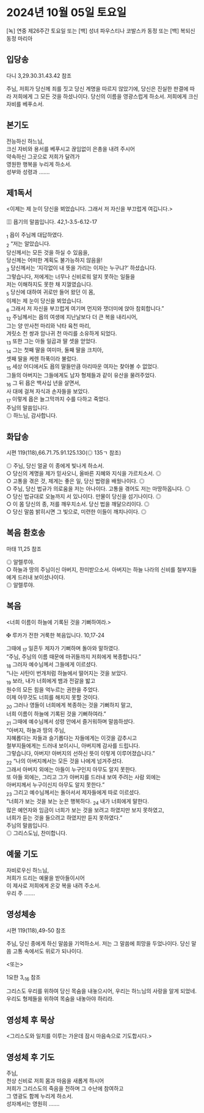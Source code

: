 # 2024년 10월 05일 토요일

[녹] 연중 제26주간 토요일 또는 [백] 성녀 파우스티나 코발스카 동정 또는 [백] 복되신 동정 마리아  


## 입당송

다니 3,29.30.31.43.42 참조

주님, 저희가 당신께 죄를 짓고 당신 계명을 따르지 않았기에, 당신은 진실한 판결에 따라 저희에게 그 모든 것을 하셨나이다. 당신의 이름을 영광스럽게 하소서. 저희에게 크신 자비를 베푸소서.  
  
## 본기도

전능하신 하느님,  
크신 자비와 용서를 베푸시고 끊임없이 은총을 내려 주시어  
약속하신 그곳으로 저희가 달려가  
영원한 행복을 누리게 하소서.  
성부와 성령과 …….  
  
## 제1독서

<이제는 제 눈이 당신을 뵈었습니다. 그래서 저 자신을 부끄럽게 여깁니다.>

▥ 욥기의 말씀입니다. 42,1-3.5-6.12-17

<sub>1</sub> 욥이 주님께 대답하였다.  
<sub>2</sub> “저는 알았습니다.  
당신께서는 모든 것을 하실 수 있음을,  
당신께는 어떠한 계획도 불가능하지 않음을!  
<sub>3</sub> 당신께서는 ‘지각없이 내 뜻을 가리는 이자는 누구냐?’ 하셨습니다.  
그렇습니다, 저에게는 너무나 신비로워 알지 못하는 일들을  
저는 이해하지도 못한 채 지껄였습니다.  
<sub>5</sub> 당신에 대하여 귀로만 들어 왔던 이 몸,  
이제는 제 눈이 당신을 뵈었습니다.  
<sub>6</sub> 그래서 저 자신을 부끄럽게 여기며 먼지와 잿더미에 앉아 참회합니다.”  
<sub>12</sub> 주님께서는 욥의 여생에 지난날보다 더 큰 복을 내리시어,  
그는 양 만사천 마리와 낙타 육천 마리,  
겨릿소 천 쌍과 암나귀 천 마리를 소유하게 되었다.  
<sub>13</sub> 또한 그는 아들 일곱과 딸 셋을 얻었다.  
<sub>14</sub> 그는 첫째 딸을 여미마, 둘째 딸을 크치아,  
셋째 딸을 케렌 하푹이라 불렀다.  
<sub>15</sub> 세상 어디에서도 욥의 딸들만큼 아리따운 여자는 찾아볼 수 없었다.  
그들의 아버지는 그들에게도 남자 형제들과 같이 유산을 물려주었다.  
<sub>16</sub> 그 뒤 욥은 백사십 년을 살면서,  
사 대에 걸쳐 자식과 손자들을 보았다.  
<sub>17</sub> 이렇게 욥은 늘그막까지 수를 다하고 죽었다.  
주님의 말씀입니다.  
◎ 하느님, 감사합니다.  
  
## 화답송

시편 119(118),66.71.75.91.125.130(◎ 135ㄱ 참조)

◎ 주님, 당신 얼굴 이 종에게 빛나게 하소서.  
○ 당신의 계명을 제가 믿사오니, 올바른 지혜와 지식을 가르치소서. ◎  
○ 고통을 겪은 것, 제게는 좋은 일, 당신 법령을 배웠나이다. ◎  
○ 주님, 당신 법규가 의로움을 저는 아나이다. 고통을 겪어도 저는 마땅하옵니다. ◎  
○ 당신 법규대로 오늘까지 서 있나이다. 만물이 당신을 섬기나이다. ◎  
○ 이 몸 당신의 종, 저를 깨우치소서. 당신 법을 깨달으리이다. ◎  
○ 당신 말씀 밝히시면 그 빛으로, 미련한 이들이 깨치나이다. ◎  
  
## 복음 환호송

마태 11,25 참조

◎ 알렐루야.  
○ 하늘과 땅의 주님이신 아버지, 찬미받으소서. 아버지는 하늘 나라의 신비를 철부지들에게 드러내 보이셨나이다.  
◎ 알렐루야.  
  
## 복음

<너희 이름이 하늘에 기록된 것을 기뻐하여라.>

✠ 루카가 전한 거룩한 복음입니다. 10,17-24

그때에 <sub>17</sub> 일흔두 제자가 기뻐하며 돌아와 말하였다.  
“주님, 주님의 이름 때문에 마귀들까지 저희에게 복종합니다.”  
<sub>18</sub> 그러자 예수님께서 그들에게 이르셨다.  
“나는 사탄이 번개처럼 하늘에서 떨어지는 것을 보았다.  
<sub>19</sub> 보라, 내가 너희에게 뱀과 전갈을 밟고  
원수의 모든 힘을 억누르는 권한을 주었다.  
이제 아무것도 너희를 해치지 못할 것이다.  
<sub>20</sub> 그러나 영들이 너희에게 복종하는 것을 기뻐하지 말고,  
너희 이름이 하늘에 기록된 것을 기뻐하여라.”  
<sub>21</sub> 그때에 예수님께서 성령 안에서 즐거워하며 말씀하셨다.  
“아버지, 하늘과 땅의 주님,  
지혜롭다는 자들과 슬기롭다는 자들에게는 이것을 감추시고  
철부지들에게는 드러내 보이시니, 아버지께 감사를 드립니다.  
그렇습니다, 아버지! 아버지의 선하신 뜻이 이렇게 이루어졌습니다.”  
<sub>22</sub> “나의 아버지께서는 모든 것을 나에게 넘겨주셨다.  
그래서 아버지 외에는 아들이 누구인지 아무도 알지 못한다.  
또 아들 외에는, 그리고 그가 아버지를 드러내 보여 주려는 사람 외에는  
아버지께서 누구이신지 아무도 알지 못한다.”  
<sub>23</sub> 그리고 예수님께서는 돌아서서 제자들에게 따로 이르셨다.  
“너희가 보는 것을 보는 눈은 행복하다. <sub>24</sub> 내가 너희에게 말한다.  
많은 예언자와 임금이 너희가 보는 것을 보려고 하였지만 보지 못하였고,  
너희가 듣는 것을 들으려고 하였지만 듣지 못하였다.”  
주님의 말씀입니다.  
◎ 그리스도님, 찬미합니다.  
  
## 예물 기도

자비로우신 하느님,  
저희가 드리는 예물을 받아들이시어  
이 제사로 저희에게 온갖 복을 내려 주소서.  
우리 주 …….  
  
## 영성체송

시편 119(118),49-50 참조

주님, 당신 종에게 하신 말씀을 기억하소서. 저는 그 말씀에 희망을 두었나이다. 당신 말씀 고통 속에서도 위로가 되나이다.  
  
<또는>  
  
1요한 3,<sub>16</sub> 참조  
  
그리스도 우리를 위하여 당신 목숨을 내놓으시어, 우리는 하느님의 사랑을 알게 되었네. 우리도 형제들을 위하여 목숨을 내놓아야 하리라.  
## 영성체 후 묵상

<그리스도와 일치를 이루는 가운데 잠시 마음속으로 기도합시다.>  
## 영성체 후 기도

주님,  
천상 신비로 저희 몸과 마음을 새롭게 하시어  
저희가 그리스도의 죽음을 전하며 그 수난에 참여하고  
그 영광도 함께 누리게 하소서.  
성자께서는 영원히 …….